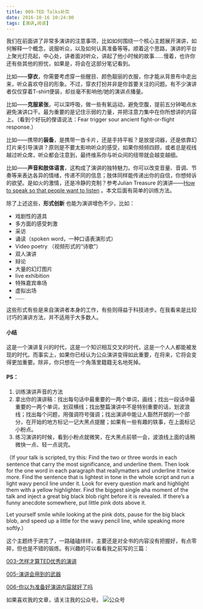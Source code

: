 ```yaml
---
title: 009-TED Talks补完
date: 2016-10-16 10:24:00
tags: [演讲,阅读]
---
```


我们在前面讲了非常多演讲的注意事项，比如如何围绕一个核心主题展开演讲，如何解释一个概念，说服听众，以及如何认真准备等等。顺着这个思路，演讲的平台上聚光灯亮起，中心处，讲者面对听众，讲起了他小时候的故事……慢着，也许你还有些其他的担忧，如果是，将会在这部分笔记看到。

比如——**穿衣**，你需要考虑穿一些醒目、颜色靓丽的衣服，你才能从背景布中走出来，听众喜欢夺目的形象。不过，穿衣打扮并非是你首要关注的问题。有不少演讲者仅仅穿着T-shirt便装，却丝毫不影响他/她的演讲点播量。

比如——**克服紧张**，可以深呼吸，做一些有氧运动，避免空腹，提前五分钟喝点水避免演讲口干。最为重要的是记住示弱的力量，并把注意力集中在你所想讲的内容上。（看到个好玩的俚语说法：Fear trigger sour ancient fight-or-flight response.）

比如——携带的**装备**，是携带一沓卡片，还是手持平板？是放提词器，还是依靠幻灯片来引导演讲？原则是不要太影响听众的感受，如果你频频四顾，或者总是视线越过听众席，听众都会注意到，最终维系你与听众间的纽带就会越变越细。

比如——**声音和肢体语言**，这构成了演讲的独特魅力。你可以改变音量、音调、节奏等来表达各异的情绪，传递不同的信息；肢体同样能传递出你的自信，你想倾诉的欲望。是如火的激情，还是冷静的克制？参考Julian Treasure 的演讲——[How to speak so that people want to listen](https://www.ted.com/talks/julian_treasure_how_to_speak_so_that_people_want_to_listen?language=zh-cn) 。本文后面有简单的训练方法。

除了上述这些，**形式创新** 也能为演讲增色不少，比如：

- 戏剧性的道具
- 多方面的感受刺激
- 采访
- 诵读（spoken word，一种口语表演形式）
- Video poetry （视频形式的“诗歌”）
- 双人演讲
- 辩论
- 大量的幻灯图片
- live exhibition
- 特殊嘉宾串场
- 虚拟出场
- ……

这些形式有些是来自演讲者本身的工作，有些则得益于科技进步。在我看来是比较讨巧的演讲方法，并不适用于大多数人。

#### 小结
这是一个演讲复兴的时代，这是一个知识相互交叉的时代，这是一个人人都能被发现的时代。而事实上，如果你已经认为公众演讲变得如此重要，在将来，它将会变得更加重要。除非，你只想在一个角落里籍籍无名地死掉。


#### PS：
1. 训练演讲声音的方法
  2. 拿出你的演讲稿：找出每句话中最重要的一两个单词，画线；找出一段话中最重要的一两个单词，划双横线；找出整篇演讲中不是特别重要的话，划波浪线；找出每个问题，用强调符号强调；找出演讲中能让人豁然开朗的一个部分，在开始的地方标记一记大黑点提醒；如果有一些有趣的轶事，在上面标记小粉点。
  3. 练习演讲的时候，看到小粉点就微笑，在大黑点前顿一会，波浪线上面的话稍微快一点、轻一点说完。

（If your talk is scripted, try this: Find the two or three words in each sentence that carry the most significance, and underline them. Then look for the one word in each paragraph that reallymatters and underline it twice more. Find the sentence that is lightest in tone in the whole script and run a light wavy pencil line under it. Look for every question mark and highlight them with a yellow highlighter. Find the biggest single aha moment of the talk and inject a great big black blob right before it is revealed. If there’s a funny anecdote somewhere, put little pink dots above it.

Let yourself smile while looking at the pink dots, pause for the big black blob, and speed up a little for the wavy pencil line, while speaking more softly.）

这个主题终于讲完了，一路磕磕绊绊，主要还是对全书的内容没有把握好，有点零碎，但也是不错的锻炼。有兴趣的可以看看我之前写的三篇：

[003-怎样才算TED优秀的演讲](http://mp.weixin.qq.com/s?__biz=MzI0MDI3NDU2Nw==&mid=2247483695&idx=1&sn=071cf0203dd6bc9d799f2e6ad1b19969&scene=0#wechat_redirect)

[005-演讲会用到的武器](http://mp.weixin.qq.com/s?__biz=MzI0MDI3NDU2Nw==&mid=2247483701&idx=1&sn=b36017daa98339d12278a3a8a1843f40&chksm=e91c1cddde6b95cbfce0dc619a5e7de6d12aebab5cc1c1bb5bcb74bbcd83c6703ea657b00c6a&scene=0#wechat_redirect)

[006-你以为准备好演讲内容就好了吗](http://mp.weixin.qq.com/s?__biz=MzI0MDI3NDU2Nw==&mid=2247483703&idx=1&sn=273b9a3ef3970985f75211f2a8e7e65b&chksm=e91c1cdfde6b95c9185e6004dba4323f00371f0b118cd7d8266d577d839557f76ffbe2207382&scene=0#wechat_redirect)

如果喜欢我的文章，请关注我的公众号。
![公众号](http://ofjzymouj.bkt.clouddn.com/16-10-24/1552231.jpg)
